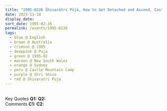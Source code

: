 ```yaml
---
title: "1995-0226 Śhivarātri Pūjā, How to Get Detached and Ascend, Castle Mountain Camp, 256 Webbs Creek Road, Wisemans Ferry (78 kms NNW of Sydney), New South Wales, Australia"
date: 2023-11-18
display_date: 
sort_date: 1995-02-26
permalink: /events/1995-0226
tags:
  - blue @ English
  - brown @ Australia
  - crimson @ 1995
  - deeppink @ Puja
  - green @ 1995-02
  - maroon @ New South Wales
  - orange @ Sydney
  - peru @ Castle Mountain Camp
  - purple @ Shri Shiva
  - red @ Shivaratri Puja  
---
```


<br>

<wave-list>
  <list-title color="DarkSeaGreen" width="55">Key Quotes</list-title>
  <list-item color="BlanchedAlmond" width="280"><b>Q1:</b> <i></i></list-item>
  <list-item color="Lavender" width="280"><b>Q2:</b> <i></i></list-item>
</wave-list>

<br>

<wave-list>
  <list-title color="DarkSeaGreen" width="55">Comments</list-title>
  <list-item color="BlanchedAlmond" width="280"><b>C1:</b> <i></i></list-item>
  <list-item color="Lavender" width="280"><b>C2:</b> <i></i></list-item>
</wave-list>